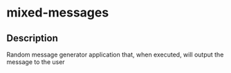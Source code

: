 # mixed-messages

## Description

Random message generator application that, when executed, will output the message to the user
